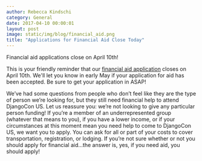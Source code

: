```yaml
---
author: Rebecca Kindschi
category: General
date: 2017-04-10 00:00:01
layout: post
image: static/img/blog/financial_aid.png
title: "Applications for Financial Aid Close Today"
---
```


Financial aid applications close on April 10th!

This is your friendly reminder that our [financial aid application](https://2017.djangocon.us/financial-aid/) closes on April 10th. We'll let you know in early May if your application for aid has been accepted. Be sure to get your application in ASAP!

We’ve had some questions from people who don’t feel like they are the type of person we’re looking for, but they still need financial help to attend DjangoCon US. Let us reassure you: we’re not looking to give any particular person funding! If you’re a member of an underrepresented group (whatever that means to you), if you have a lower income, or if your circumstances at this moment mean you need help to come to DjangoCon US, we want you to apply. You can ask for all or part of your costs to cover transportation, registration, or lodging. If you’re not sure whether or not you should apply for financial aid…the answer is, yes, if you need aid, you should apply!

